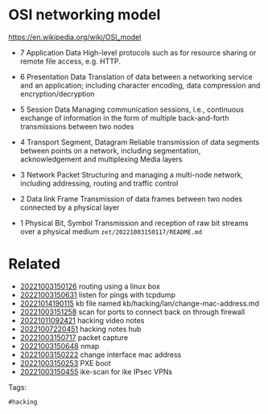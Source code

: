 # OSI networking model
https://en.wikipedia.org/wiki/OSI_model

- 7 Application Data
High-level protocols such as for resource sharing or remote file access, e.g. HTTP.

- 6 Presentation Data
Translation of data between a networking service and an application; including character encoding, data compression and encryption/decryption

- 5 Session Data
Managing communication sessions, i.e., continuous exchange of information in the form of multiple back-and-forth transmissions between two nodes

- 4 Transport Segment, Datagram
Reliable transmission of data segments between points on a network, including segmentation, acknowledgement and multiplexing Media layers 

- 3 Network Packet
Structuring and managing a multi-node network, including addressing, routing and traffic control

- 2 Data link Frame
Transmission of data frames between two nodes connected by a physical layer

- 1 Physical Bit, Symbol
Transmission and reception of raw bit streams over a physical medium
` zet/20221003150117/README.md `

# Related

- [20221003150126](/zet/20221003150126/README.md) routing using a linux box
- [20221003150631](/zet/20221003150631/README.md) listen for pings with tcpdump
- [20221014190115](/zet/20221014190115/README.md) kb file named kb/hacking/lan/change-mac-address.md
- [20221003151258](/zet/20221003151258/README.md) scan for ports to connect back on through firewall
- [20221011092421](/zet/20221011092421/README.md) hacking video notes
- [20221007220451](/zet/20221007220451/README.md) hacking notes hub
- [20221003150717](/zet/20221003150717/README.md) packet capture
- [20221003150648](/zet/20221003150648/README.md) nmap
- [20221003150222](/zet/20221003150222/README.md) change interface mac address
- [20221003150253](/zet/20221003150253/README.md) PXE boot
- [20221003150455](/zet/20221003150455/README.md) ike-scan for ike IPsec VPNs

Tags:

    #hacking

